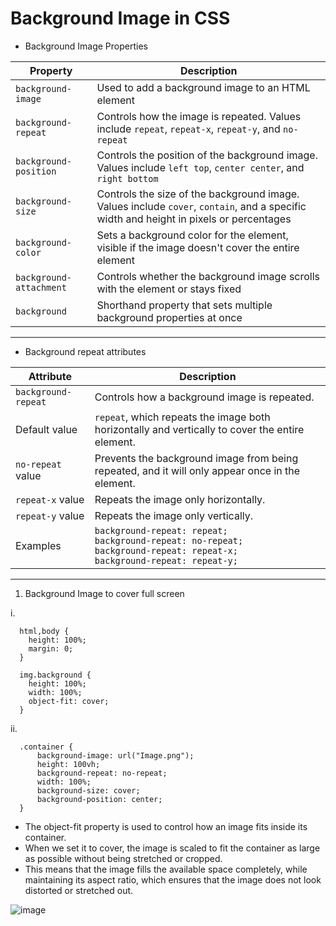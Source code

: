 # Background Image in CSS

- Background Image Properties

| Property | Description |
| ---|-----|
| `background-image`   | Used to add a background image to an HTML element                                               |
| `background-repeat`  | Controls how the image is repeated. Values include `repeat`, `repeat-x`, `repeat-y`, and `no-repeat` |
| `background-position`| Controls the position of the background image. Values include `left top`, `center center`, and `right bottom` |
| `background-size`    | Controls the size of the background image. Values include `cover`, `contain`, and a specific width and height in pixels or percentages |
| `background-color`   | Sets a background color for the element, visible if the image doesn't cover the entire element |
| `background-attachment`| Controls whether the background image scrolls with the element or stays fixed |
| `background`         | Shorthand property that sets multiple background properties at once |

**********

- Background repeat attributes

| Attribute | Description |
| --- | --- |
| `background-repeat` | Controls how a background image is repeated. |
| Default value | `repeat`, which repeats the image both horizontally and vertically to cover the entire element. |
| `no-repeat` value | Prevents the background image from being repeated, and it will only appear once in the element. |
| `repeat-x` value | Repeats the image only horizontally. |
| `repeat-y` value | Repeats the image only vertically. |
| Examples | `background-repeat: repeat;`<br>`background-repeat: no-repeat;`<br>`background-repeat: repeat-x;`<br>`background-repeat: repeat-y;` |


*****

1. Background Image to cover full screen 

i. <br>
```
  html,body {
    height: 100%;
    margin: 0;
  }

  img.background {
    height: 100%;
    width: 100%;
    object-fit: cover;
  }
```

ii. <br>
```
  .container {
      background-image: url("Image.png");
      height: 100vh;
      background-repeat: no-repeat;
      width: 100%;
      background-size: cover;
      background-position: center;
  }
```

- The object-fit property is used to control how an image fits inside its container. 
- When we set it to cover, the image is scaled to fit the container as large as possible without being stretched or cropped. 
- This means that the image fills the available space completely, while maintaining its aspect ratio, which ensures that the image does not look distorted or stretched out.

![image](https://user-images.githubusercontent.com/125631878/233698273-4e22c42e-3ce0-4552-b2a1-fe3da371aea5.png)
